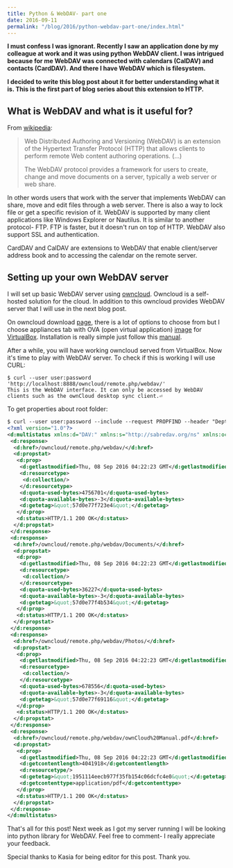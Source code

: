 ```yaml
---
title: Python & WebDAV- part one
date: 2016-09-11
permalink: "/blog/2016/python-webdav-part-one/index.html"
---
```


**I must confess I was ignorant. Recently I saw an application done by
my colleague at work and it was using python WebDAV client. I was
intrigued because for me WebDAV was connected with calendars (CalDAV)
and contacts (CardDAV). And there I have WebDAV which is filesystem.**

**I decided to write this blog post about it for better understanding
what it is. This is the first part of blog series about this extension
to HTTP.**

## What is WebDAV and what is it useful for?

From [wikipedia](https://en.wikipedia.org/wiki/WebDAV):

> Web Distributed Authoring and Versioning (WebDAV) is an extension of
> the Hypertext Transfer Protocol (HTTP) that allows clients to perform
> remote Web content authoring operations. (...)
>
> The WebDAV protocol provides a framework for users to create, change
> and move documents on a server, typically a web server or web share.

In other words users that work with the server that implements WebDAV
can share, move and edit files through a web server. There is also a way
to lock file or get a specific revision of it. WebDAV is supported by
many client applications like Windows Explorer or Nautilus. It is
similar to another protocol- FTP. FTP is faster, but it doesn't run on
top of HTTP. WebDAV also support SSL and authentication.

CardDAV and CalDAV are extensions to WebDAV that enable client/server
address book and to accessing the calendar on the remote server.

## Setting up your own WebDAV server

I will set up basic WebDAV server using
[owncloud](https://owncloud.com/). Owncloud is a self-hosted solution
for the cloud. In addition to this owncloud provides WebDAV server that
I will use in the next blog post.

On owncloud download
[page](https://owncloud.org/install/#instructions-server), there is a
lot of options to choose from but I choose appliances tab with OVA (open
virtual application)
[image](http://download.owncloud.org/community/production/vm/Ubuntu_14.04-owncloud-9.1.0-1.1-201609011525.ova.zip)
for [VirtualBox](https://www.virtualbox.org/). Installation is really
simple just follow this
[manual](https://doc.owncloud.org/server/8.0/admin_manual/installation/appliance_installation.html).

After a while, you will have working owncloud served from VirtualBox.
Now it's time to play with WebDAV server. To check if this is working I
will use CURL:

```shell
$ curl --user user:password 'http://localhost:8888/owncloud/remote.php/webdav/'
This is the WebDAV interface. It can only be accessed by WebDAV clients such as the ownCloud desktop sync client.⏎
```

To get properties about root folder:

```xml
$ curl --user user:password --include --request PROPFIND --header "Depth: 1" 'http://localhost:8888/owncloud/remote.php/webdav'
<?xml version="1.0"?>
<d:multistatus xmlns:d="DAV:" xmlns:s="http://sabredav.org/ns" xmlns:oc="http://owncloud.org/ns">
 <d:response>
  <d:href>/owncloud/remote.php/webdav/</d:href>
  <d:propstat>
   <d:prop>
    <d:getlastmodified>Thu, 08 Sep 2016 04:22:23 GMT</d:getlastmodified>
    <d:resourcetype>
     <d:collection/>
    </d:resourcetype>
    <d:quota-used-bytes>4756701</d:quota-used-bytes>
    <d:quota-available-bytes>-3</d:quota-available-bytes>
    <d:getetag>&quot;57d0e77f723e4&quot;</d:getetag>
   </d:prop>
   <d:status>HTTP/1.1 200 OK</d:status>
  </d:propstat>
 </d:response>
 <d:response>
  <d:href>/owncloud/remote.php/webdav/Documents/</d:href>
  <d:propstat>
   <d:prop>
    <d:getlastmodified>Thu, 08 Sep 2016 04:22:23 GMT</d:getlastmodified>
    <d:resourcetype>
     <d:collection/>
    </d:resourcetype>
    <d:quota-used-bytes>36227</d:quota-used-bytes>
    <d:quota-available-bytes>-3</d:quota-available-bytes>
    <d:getetag>&quot;57d0e77f4b534&quot;</d:getetag>
   </d:prop>
   <d:status>HTTP/1.1 200 OK</d:status>
  </d:propstat>
 </d:response>
 <d:response>
  <d:href>/owncloud/remote.php/webdav/Photos/</d:href>
  <d:propstat>
   <d:prop>
    <d:getlastmodified>Thu, 08 Sep 2016 04:22:23 GMT</d:getlastmodified>
    <d:resourcetype>
     <d:collection/>
    </d:resourcetype>
    <d:quota-used-bytes>678556</d:quota-used-bytes>
    <d:quota-available-bytes>-3</d:quota-available-bytes>
    <d:getetag>&quot;57d0e77f69116&quot;</d:getetag>
   </d:prop>
   <d:status>HTTP/1.1 200 OK</d:status>
  </d:propstat>
 </d:response>
 <d:response>
  <d:href>/owncloud/remote.php/webdav/ownCloud%20Manual.pdf</d:href>
  <d:propstat>
   <d:prop>
    <d:getlastmodified>Thu, 08 Sep 2016 04:22:23 GMT</d:getlastmodified>
    <d:getcontentlength>4041918</d:getcontentlength>
    <d:resourcetype/>
    <d:getetag>&quot;1951114eecb977f35fb154c06dcfc4e0&quot;</d:getetag>
    <d:getcontenttype>application/pdf</d:getcontenttype>
   </d:prop>
   <d:status>HTTP/1.1 200 OK</d:status>
  </d:propstat>
 </d:response>
</d:multistatus>
```

That's all for this post! Next week as I got my server running I will be
looking into python library for WebDAV. Feel free to comment- I really
appreciate your feedback.

Special thanks to Kasia for being editor for this post. Thank you.
